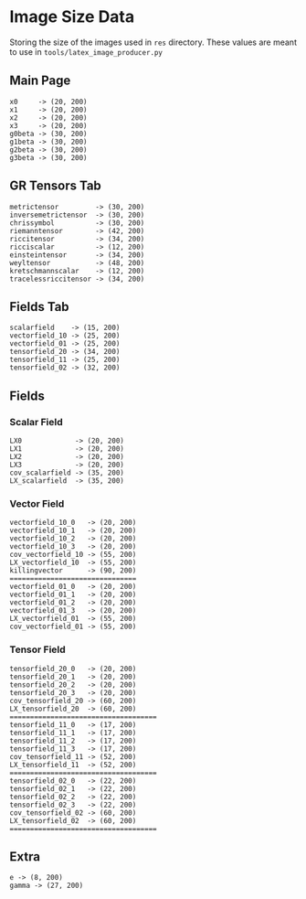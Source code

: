 # Image Size Data

Storing the size of the images used in `res` directory. These values are meant to use in `tools/latex_image_producer.py`

## Main Page

    x0     -> (20, 200)
    x1     -> (20, 200)
    x2     -> (20, 200)
    x3     -> (20, 200)
    g0beta -> (30, 200)
    g1beta -> (30, 200)
    g2beta -> (30, 200)
    g3beta -> (30, 200)

## GR Tensors Tab

    metrictensor         -> (30, 200)
    inversemetrictensor  -> (30, 200)
    chrissymbol          -> (30, 200)
    riemanntensor        -> (42, 200)
    riccitensor          -> (34, 200)
    ricciscalar          -> (12, 200)
    einsteintensor       -> (34, 200)
    weyltensor           -> (48, 200)
    kretschmannscalar    -> (12, 200)
    tracelessriccitensor -> (34, 200)

## Fields Tab

    scalarfield    -> (15, 200)
    vectorfield_10 -> (25, 200)
    vectorfield_01 -> (25, 200)
    tensorfield_20 -> (34, 200)
    tensorfield_11 -> (25, 200)
    tensorfield_02 -> (32, 200)

## Fields

### Scalar Field

    LX0             -> (20, 200)
    LX1             -> (20, 200)
    LX2             -> (20, 200)
    LX3             -> (20, 200)
    cov_scalarfield -> (35, 200)
    LX_scalarfield  -> (35, 200)

### Vector Field

    vectorfield_10_0   -> (20, 200)
    vectorfield_10_1   -> (20, 200)
    vectorfield_10_2   -> (20, 200)
    vectorfield_10_3   -> (20, 200)
    cov_vectorfield_10 -> (55, 200)
    LX_vectorfield_10  -> (55, 200)
    killingvector      -> (90, 200)
    ===============================
    vectorfield_01_0   -> (20, 200)
    vectorfield_01_1   -> (20, 200)
    vectorfield_01_2   -> (20, 200)
    vectorfield_01_3   -> (20, 200)
    LX_vectorfield_01  -> (55, 200)
    cov_vectorfield_01 -> (55, 200)

### Tensor Field

    tensorfield_20_0   -> (20, 200)
    tensorfield_20_1   -> (20, 200)
    tensorfield_20_2   -> (20, 200)
    tensorfield_20_3   -> (20, 200)
    cov_tensorfield_20 -> (60, 200)
    LX_tensorfield_20  -> (60, 200)
    ====================================
    tensorfield_11_0   -> (17, 200)
    tensorfield_11_1   -> (17, 200)
    tensorfield_11_2   -> (17, 200)
    tensorfield_11_3   -> (17, 200)
    cov_tensorfield_11 -> (52, 200)
    LX_tensorfield_11  -> (52, 200)
    ====================================
    tensorfield_02_0   -> (22, 200)
    tensorfield_02_1   -> (22, 200)
    tensorfield_02_2   -> (22, 200)
    tensorfield_02_3   -> (22, 200)
    cov_tensorfield_02 -> (60, 200)
    LX_tensorfield_02  -> (60, 200)
    ====================================

## Extra

    e -> (8, 200)
    gamma -> (27, 200)
